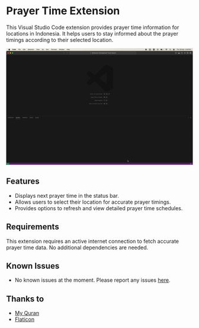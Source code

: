 # Prayer Time Extension

This Visual Studio Code extension provides prayer time information for locations in Indonesia. It helps users to stay informed about the prayer timings according to their selected location.

![Prayer Time Extension](assets/prayer-time.gif)

## Features

- Displays next prayer time in the status bar.
- Allows users to select their location for accurate prayer timings.
- Provides options to refresh and view detailed prayer time schedules.

## Requirements

This extension requires an active internet connection to fetch accurate prayer time data. No additional dependencies are needed.

## Known Issues

- No known issues at the moment. Please report any issues [here](https://github.com/arsyaadi/prayer-time-extension/issues).

## Thanks to

- [My Quran](https://api.myquran.com/)
- [Flaticon](https://www.flaticon.com/)
